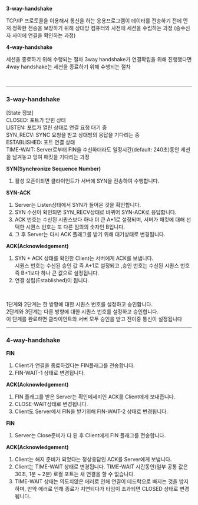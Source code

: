 **3-way-handshake**

TCP/IP 프로토콜을 이용해서 통신을 하는 응용프로그램이 데이터를 전송하기 전에 먼저 정확한 전송을 보장하기 위해 상대방 컴퓨터와 사전에 세션을 수립하는 과정 (송수신자 사이에 연결을 확인하는 과정)

**4-way-handshake**

세션을 종료하기 위해 수행되는 절차
3way handshake가 연결확립을 위해 진행했다면 4way handshake는 세션을 종료하기 위해 수행되는 절차

<br />
<hr/>

### 3-way-handshake

[State 정보]<br />
CLOSED: 포트가 닫힌 상태 <br />
LISTEN: 포트가 열린 상태로 연결 요청 대기 중 <br />
SYN_RECV: SYNC 요청을 받고 상대방의 응답을 기다리는 중 <br />
ESTABLISHED: 포트 연결 상태<br />
TIME-WAIT: Server로부터 FIN을 수신하더라도 일정시간(default: 240초)동안 세션을 남겨놓고 잉여 패킷을 기다리는 과정 <br />

**SYN(Synchronize Sequence Number)**
1. 활성 오픈이되면 클라이언트가 서버에 SYN을 전송하여 수행합니다.<br />

**SYN-ACK**
1. Server는 Listen상태에서 SYN가 들어온 것을 확인합니다. <br />
2. SYN 수신이 확인되면 SYN_RECV상태로 바뀌어 SYN-ACK로 응답합니다. <br />
3. ACK 번호는 수신된 시퀀스보다 하나 더 큰 A+1로 설정되며, 서버가 패킷에 대해 선택한 시퀀스 번호는 또 다른 임의의 숫자인 B입니다. <br />
4. 그 후 Server는 다시 ACK 플래그를 받기 위해 대기상태로 변경됩니다. <br />

**ACK(Acknowledgement)**
1. SYN + ACK 상태를 확인한 Client는 서버에게 ACK를 보냅니다.<br />
    시퀀스 번호는 수신된 승인 값 즉 A+1로 설정되고 ,승인 번호는 수신된 시퀀스 번호 즉 B+1보다 하나 큰 값으로 설정됩니다.<br />
2. 연결 성립(Established)이 됩니다.<br />

<br />

1단계와 2단계는 한 방향에 대한 시퀀스 번호를 설정하고 승인합니다.<br />
2단계와 3단계는 다른 방향에 대한 시퀀스 번호를 설정하고 승인합니다.<br />
이 단계를 완료하면 클라이언트와 서버 모두 승인을 받고 전이중 통신이 설정됩니다<br />

<hr/>

### 4-way-handshake

**FIN**
1. Client가 연결을 종료하겠다는 FIN플래그를 전송합니다.
2. FIN-WAIT-1 상태로 변경됩니다.

**ACK(Acknowledgement)**
1. FIN 플래그를 받은 Server는 확인메세지인 ACK를 Client에게 보내줍니다.
2. CLOSE-WAIT상태로 변경됩니다.
3. Client도 Server에서 FIN을 받기위해 FIN-WAIT-2 상태로 변경됩니다.

**FIN**
1. Server는 Close준비가 다 된 후 Client에게 FIN 플래그를 전송합니다.

**ACK(Acknowledgement)**
1. Client는 해지 준비가 되었다는 정상응답인 ACK를 Server에게 보냅니다.
2. Client는 TIME-WAIT 상태로 변경됩니다.
    TIME-WAIT 시간동안(일부 공통 값은 30초, 1분 ~ 2분) 로컬 포트는 새 연결을 할 수 없습니다.
3. TIME-WAIT 상태는 의도치않은 에러로 인해 연결이 데드락으로 빠지는 것을 방지 하며, 만약 에러로 인해 종료가 지연되다가 타임이 초과되면 CLOSED 상태로 변경됩니다.
